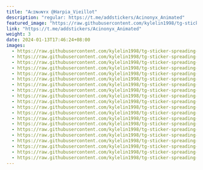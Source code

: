 ```yaml
---
title: "Aᴄɪɴᴏɴʏx @Harpia_Vieillot"
description: "regular: https://t.me/addstickers/Acinonyx_Animated"
featured_image: "https://raw.githubusercontent.com/kylelin1998/tg-sticker-spreading-worldwide-images/main/img/f4465d12-5739-42ec-8634-996f605c0632.jpg"
link: "https://t.me/addstickers/Acinonyx_Animated"
weight: 3
date: 2024-01-13T17:46:24+08:00
images:
  - https://raw.githubusercontent.com/kylelin1998/tg-sticker-spreading-worldwide-images/main/img/f4465d12-5739-42ec-8634-996f605c0632.jpg
  - https://raw.githubusercontent.com/kylelin1998/tg-sticker-spreading-worldwide-images/main/img/6c3e254e-cb29-48cf-b68b-84278d0994bd.jpg
  - https://raw.githubusercontent.com/kylelin1998/tg-sticker-spreading-worldwide-images/main/img/8ac411a2-c9b9-405e-bce9-e587d74b0137.jpg
  - https://raw.githubusercontent.com/kylelin1998/tg-sticker-spreading-worldwide-images/main/img/271efc21-35b1-467b-89d1-4fcad3ac235e.jpg
  - https://raw.githubusercontent.com/kylelin1998/tg-sticker-spreading-worldwide-images/main/img/341c22ac-5446-4db8-9a83-d826f6a2b3d0.jpg
  - https://raw.githubusercontent.com/kylelin1998/tg-sticker-spreading-worldwide-images/main/img/a70222b5-519f-41d3-af60-e50aebe6b97d.jpg
  - https://raw.githubusercontent.com/kylelin1998/tg-sticker-spreading-worldwide-images/main/img/aaa443c8-010d-4775-b238-70edbc084cf3.jpg
  - https://raw.githubusercontent.com/kylelin1998/tg-sticker-spreading-worldwide-images/main/img/7fca0257-9a4d-4fd0-b19a-9e67fd0e7c91.jpg
  - https://raw.githubusercontent.com/kylelin1998/tg-sticker-spreading-worldwide-images/main/img/9567dc93-9778-47a3-9be0-be01e137e6b8.jpg
  - https://raw.githubusercontent.com/kylelin1998/tg-sticker-spreading-worldwide-images/main/img/dd0a5f06-f7f8-4c9f-89c4-0ec16f5e63e8.jpg
  - https://raw.githubusercontent.com/kylelin1998/tg-sticker-spreading-worldwide-images/main/img/79c92289-c941-4514-afbe-31e21c575364.jpg
  - https://raw.githubusercontent.com/kylelin1998/tg-sticker-spreading-worldwide-images/main/img/f9a6e4b8-bda5-46b0-9b1c-6cf80daf428e.jpg
  - https://raw.githubusercontent.com/kylelin1998/tg-sticker-spreading-worldwide-images/main/img/483ce45e-adf1-451e-af9a-8c80189c1a85.jpg
  - https://raw.githubusercontent.com/kylelin1998/tg-sticker-spreading-worldwide-images/main/img/184ac957-e51a-415a-8964-46c67dda33fe.jpg
  - https://raw.githubusercontent.com/kylelin1998/tg-sticker-spreading-worldwide-images/main/img/10c9c09e-fdce-45c1-aa46-1e43aa7a4401.jpg
  - https://raw.githubusercontent.com/kylelin1998/tg-sticker-spreading-worldwide-images/main/img/23f7627e-cb0d-439c-9269-f9f57821f44f.jpg
  - https://raw.githubusercontent.com/kylelin1998/tg-sticker-spreading-worldwide-images/main/img/c28736d3-d6ca-4ceb-ae6c-267723ca680d.jpg
  - https://raw.githubusercontent.com/kylelin1998/tg-sticker-spreading-worldwide-images/main/img/32955a42-5355-4688-b22e-76022c8baa8d.jpg
  - https://raw.githubusercontent.com/kylelin1998/tg-sticker-spreading-worldwide-images/main/img/5266c39a-848a-405f-844b-fe8ab54cb118.jpg
  - https://raw.githubusercontent.com/kylelin1998/tg-sticker-spreading-worldwide-images/main/img/4e5eb9c7-6194-4ceb-a79f-dbe1780610e1.jpg
---
```

